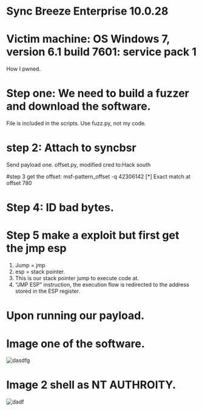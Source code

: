 # Sync Breeze Enterprise 10.0.28
# Victim machine: OS Windows 7, version 6.1 build 7601: service pack 1
How I pwned.


# Step one: We need to build a fuzzer and download the software.
File is included in the scripts.
Use fuzz.py, not my code.

# step 2: Attach to syncbsr
Send payload one.
offset.py, modified cred to:Hack south

#step 3 get the offset:
msf-pattern_offset -q 42306142
[*] Exact match at offset 780

# Step 4: ID bad bytes.


# Step 5 make a exploit but first get the jmp esp
1. Jump = jmp
2. esp = stack pointer.
3. This is our stack pointer jump to execute code at.
4. “JMP ESP” instruction, the execution flow is redirected to the address stored in the ESP register.

# Upon running our payload.

# Image one of the software.
![dasdfg](https://github.com/user-attachments/assets/f8c1a26f-4a93-4d9a-bcbb-72e99d8d7866)


# Image 2 shell as NT AUTHROITY.
![dadf](https://github.com/user-attachments/assets/3996aec3-8546-4fcb-addd-b35dd8172116)


